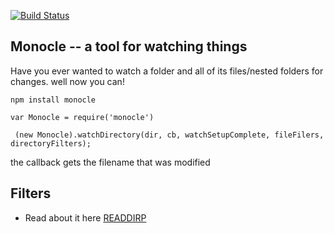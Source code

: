 [![Build Status](https://travis-ci.org/samccone/monocle.png?branch=master)](https://travis-ci.org/samccone/monocle)

## Monocle -- a tool for watching things

Have you ever wanted to watch a folder and all of its files/nested folders for changes. well now you can!

`npm install monocle`


`var Monocle = require('monocle')`

` (new Monocle).watchDirectory(dir, cb, watchSetupComplete, fileFilers, directoryFilters);`

the callback gets the filename that was modified

## Filters

- Read about it here [READDIRP](https://github.com/thlorenz/readdirp)